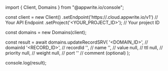 import { Client, Domains } from "@appwrite.io/console";

const client = new Client()
    .setEndpoint('https://<REGION>.cloud.appwrite.io/v1') // Your API Endpoint
    .setProject('<YOUR_PROJECT_ID>'); // Your project ID

const domains = new Domains(client);

const result = await domains.updateRecordSRV(
    '<DOMAIN_ID>', // domainId
    '<RECORD_ID>', // recordId
    '<NAME>', // name
    '<VALUE>', // value
    null, // ttl
    null, // priority
    null, // weight
    null, // port
    '<COMMENT>' // comment (optional)
);

console.log(result);
